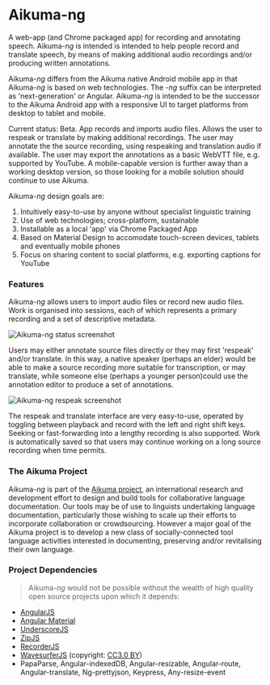 # Aikuma-ng #

A web-app (and Chrome packaged app) for recording and annotating speech. Aikuma-*ng* is intended is intended to help people record and translate speech, by means of making additional audio recordings and/or producing written annotations.

Aikuma-*ng* differs from the Aikuma native Android mobile app in that Aikuma-*ng* is based on web technologies. The *-ng* suffix can be interpreted as 'next-generation' or Angular. Aikuma-*ng* is intended to be the successor
to the Aikuma Android app with a responsive UI to target platforms from desktop to tablet and mobile.

Current status: Beta. App records and imports audio files. Allows the user to respeak or translate by making additional recordings. The user may annotate the
the source recording, using respeaking and translation audio if available. The user may export the annotations as a basic WebVTT file, e.g. supported by
YouTube. A mobile-capable version is further away than a working desktop version, so those looking for a mobile
solution should continue to use Aikuma.

Aikuma-*ng* design goals are:

1. Intuitively easy-to-use by anyone without specialist linguistic training
2. Use of web technologies; cross-platform, sustainable
3. Installable as a local 'app' via Chrome Packaged App
4. Based on Material Design to accomodate touch-screen devices, tablets and eventually mobile phones
5. Focus on sharing content to social platforms, e.g. exporting captions for YouTube

### Features ###

Aikuma-*ng* allows users to import audio files or record new audio files. Work is organised into sessions, each of which represents
a primary recording and a set of descriptive metadata.

![Aikuma-ng status screenshot](https://github.com/aikuma/Annoweb/blob/master/markdown/status-screenshot.png)

Users may either annotate source files directly or they may first 'respeak' and/or translate. In this way, a native speaker (perhaps an elder) would be
able to make a source recording more suitable for transcription, or may translate, while someone else (perhaps a younger person)could use the
annotation editor to produce a set of annotations.

![Aikuma-ng respeak screenshot](https://github.com/aikuma/Annoweb/blob/master/markdown/respeak-screenshot.png)

The respeak and translate interface are very easy-to-use, operated by toggling between playback and record with the left and right
shift keys. Seeking or fast-forwarding into a lengthy recording is also supported. Work is automatically saved so that users may continue working
on a long source recording when time permits.

### The Aikuma Project ###

Aikuma-*ng* is part of the [Aikuma project](http://www.aikuma.org), an international research and development effort to design and build tools for collaborative language documentation.
Our tools may be of use to linguists undertaking language documentation, particularly those wishing to scale up their efforts to incorporate collaboration or crowdsourcing.
However a major goal of the Aikuma project is to develop a new class of socially-connected tool language activities interested in documenting, preserving and/or revitalising
their own language.

### Project Dependencies ###

> Aikuma-*ng* would not be possible without the wealth of high quality open source projects upon which it depends:

- [AngularJS](https://angularjs.org/)
- [Angular Material](https://material.angularjs.org/latest/)
- [UnderscoreJS](http://underscorejs.org/)
- [ZipJS](http://gildas-lormeau.github.io/zip.js/)
- [RecorderJS](https://github.com/mattdiamond/Recorderjs)
- [WavesurferJS](http://wavesurfer-js.org/) (copyright: [CC3.0 BY](https://creativecommons.org/licenses/by/3.0/deed.en_US))
- PapaParse, Angular-indexedDB, Angular-resizable, Angular-route, Angular-translate, Ng-prettyjson, Keypress, Any-resize-event
